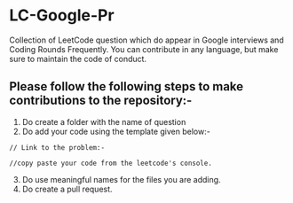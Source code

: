 # LC-Google-Pr
Collection of LeetCode question which do appear in Google interviews and Coding Rounds Frequently. You can contribute in any language, but make sure to maintain the code of conduct.

## Please follow the following steps to make contributions to the repository:-

1. Do create a folder with the name of question
2. Do add your code using the template given below:- 

```
// Link to the problem:- 

//copy paste your code from the leetcode's console.

```
3. Do use meaningful names for the files you are adding.
4. Do create a pull request.